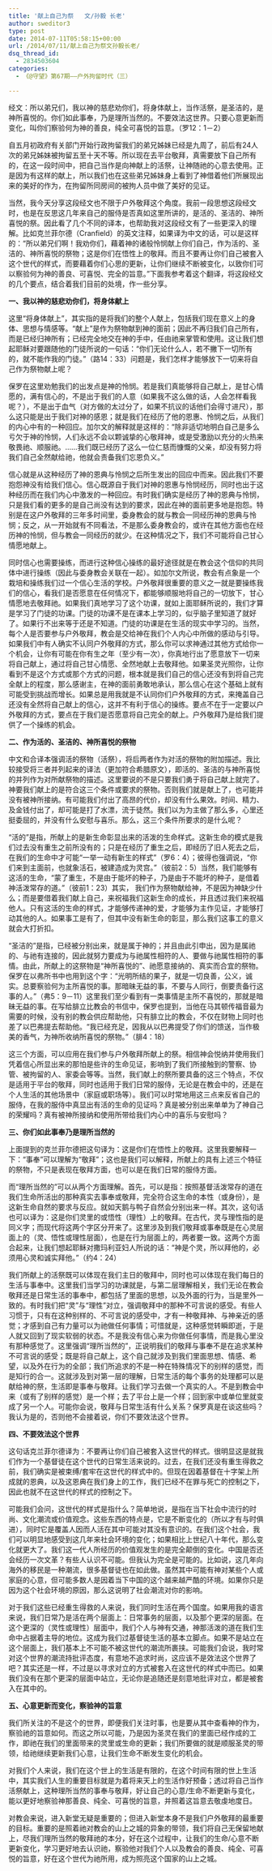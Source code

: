 ```yaml
---
title: '献上自己为祭   文/孙毅 长老'
author: sweditor3
type: post
date: 2014-07-11T05:58:15+00:00
url: /2014/07/11/献上自己为祭文孙毅长老/
dsq_thread_id:
  - 2834503604
categories:
  - 《@守望》第67期——户外拘留时代（三）

---
```

经文：所以弟兄们，我以神的慈悲劝你们，将身体献上，当作活祭，是圣洁的，是神所喜悦的。你们如此事奉，乃是理所当然的。不要效法这世界。只要心意更新而变化，叫你们察验何为神的善良，纯全可喜悦的旨意。（罗12：1－2）

自五月初政府有关部门开始行政拘留我们的弟兄姊妹已经是九周了，前后有24人次的弟兄姊妹被拘留五至十天不等。所以现在去平台敬拜，真需要放下自己所有的，在这一段时间中，把自己当作是向神献上的活祭，让神随祂的心意去使用。正是因为有这样的献上，所以我们也在这些弟兄姊妹身上看到了神借着他们所展现出来的美好的作为，在拘留所同房间的被拘人员中做了美好的见证。

当然，我今天分享这段经文也不限于户外敬拜这个角度。我前一段思想这段经文时，也是在反思这几年来自己的服侍是否真如这里所讲的，是活的、圣洁的、神所喜悦的祭。因此看了几个不同的译本，也帮助我对这段经文有了一些更深入的理解。比如克兰菲尔德（Cranfield）的英文注释，如果译为中文的话，可以是这样的：“所以弟兄们啊！我劝你们，藉着神的诸般怜悯献上你们自己，作为活的、圣洁的、神所喜悦的祭物；这是你们在悟性上的敬拜。而且不要再让你们自己被套入这个世代的样式，而要藉着你们心思的更新，让你们继续不断被变化，以致你们可以察验何为神的善良、可喜悦、完全的旨意。”下面我参考着这个翻译，将这段经文的几个要点，结合着我们目前的处境，作一些分享。

**一、我以神的慈悲劝你们，将身体献上**

这里“将身体献上”，其实指的是将我们的整个人献上，包括我们现在意义上的身体、思想与情感等。“献上”是作为祭物献到神的面前；因此不再归我们自己所有，而是已经归神所有；已经完全地交在神的手中，任由祂来掌管和使用。这让我们想起耶稣对要跟随他的门徒所说的一句话：“你们无论什么人，若不撇下一切所有的，就不能作我的门徒。”（路14：33）问题是，我们怎样才能够放下一切来将自己作为祭物献上呢？

保罗在这里劝勉我们的出发点是神的怜悯。若是我们真能够将自己献上，是甘心情愿的，满有信心的，不是出于我们的人意（如果我不这么做的话，人会怎样看我呢？），不是出于血气（对方做的太过分了，如果不抗议的话他们会得寸进尺），那么这只能是出于我们对神的感恩；就是我们在经历了他的恩惠、怜悯之后，从我们的内心中有的一种回应。加尔文的解释就是这样的：“除非适切地明白自己是多么亏欠于神的怜悯，人们永远不会以颗诚挚的心敬拜神，或是受激励以充分的火热来敬畏祂、顺服祂。……我们既已经历了这么一位仁慈而慷慨的父亲，却没有努力将我们自己全然献给祂，他就会责备我们忘恩负义。”

信心就是从这种经历了神的恩典与怜悯之后所生发出的回应中而来。因此我们不要抱怨神没有给我们信心。信心既源自于我们对神的恩惠与怜悯经历，同时也出于这种经历而在我们内心中激发的一种回应。有时我们确实是经历了神的恩典与怜悯，只是我们看的更多的是自己尚没有达到的要求，因此在神的面前更多地是抱怨。特别是在这户外敬拜的三年多时间里，委身教会的就与教会一同经历神的恩典与怜悯；反之，从一开始就有不同看法，不是那么委身教会的，或许在其他方面也在经历神的怜悯，但与教会一同经历的就少。在这种情况之下，我们不可能将自己甘心情愿地献上。

同时信心也需要操练，而进行这种信心操练的最好途径就是在教会这个信仰的共同体中进行操练（因此与委身教会关联在一起）。如加尔文所说，教会有点象是一个栽培和操练我们过一个信心生活的学校。户外敬拜很重要的意义之一就是要操练我们的信心，看我们是否愿意在任何情况下，都能够顺服地将自己的一切放下，甘心情愿地去敬拜祂。如果我们真地学习了这个功课，就如上面耶稣所说的，我们才算是学习了门徒的功课。门徒的功课不是在课本上学习的，似乎脑子里知道了就好了。如果行不出来等于还是不知道。门徒的功课是在生活的现实中学习的。当然，每个人是否要参与户外敬拜，教会是交给神在我们个人内心中所做的感动与引导。如果我们中有人确实不认同户外敬拜的方式，那么你可以求神通过其他方式给你一个机会，让你有可能在你有生之年（至少有一次），你真地行出了愿意放下一切来将自己献上，通过将自己甘心情愿、全然地献上去敬拜他。如果圣灵光照你，让你看到不是这个方式或那个方式的问题，根本就是我们自己的信心还没有到将自己完全献上的程度，那么感谢主，在神的面前勇敢地承认，那么信心在这个基础上就有可能受到挑战而增长。如果总是用我就是不认同你们户外敬拜的方式，来掩盖自己还没有全然将自己献上的信心，这并不有利于信心的操练。要点不在于一定要以户外敬拜的方式，要点在于我们是否愿意将自己完全的献上。户外敬拜乃是给我们提供了一个操练的机会。

**二、作为活的、圣洁的、神所喜悦的祭物**

中文和合译本强调活的祭物（活祭），将后两者作为对活的祭物的附加描述。我比较接受将三者并列起来的译法（更加符合希腊原文），即活的、圣洁的与神所喜悦的并列作为对所献祭物的描述。这里要说的不是只要我们勇于将自己献上就完了。神要我们献上的是符合这三个条件或要求的祭物。否则我们就是献上了，也可能并没有被神所接纳。有可能我们付出了高昂的代价，却没有什么果效。时间、精力、及金钱付出了，却可能是打了水漂，流于徒然。我们以为为主做了那么多，心里还挺委屈的，并没有什么安慰与喜乐。那么，这三个条件所要求的是什么呢？

“活的”是指，所献上的是新生命彰显出来的活泼的生命样式。这新生命的模式是我们过去没有重生之前所没有的；只是在经历了重生之后，即经历了旧人死去之后，在我们的生命中才可能“一举一动有新生的样式”（罗6：4）；彼得也强调说，“你们来到主面前，也就象活石，被建造成为灵宫。”（彼前2：5）当然，我们能够有这活的生命，“蒙了重生，不是由于能坏的种子，乃是由于不能坏的种子，是借着神活泼常存的道。”（彼前1：23）其实， 我们作为祭物献给神，不是因为神缺少什么；而是要借着我们献上自己，来祝福我们这新生命的成长，并且透过我们来祝福他人。只有这活的生命的样式，才能够传递神的爱，才能够为主作见证，才能够打动其他的人。如果事工是有了，但其中没有新生命的彰显，那么我们这事工的意义就会大打折扣。

“圣洁的”是指，已经被分别出来，就是属于神的；并且由此引申出，因为是属祂的、与祂有连接的，因此就努力要成为与祂属性相符的人、要做与祂属性相符的事情。由此，所献上的这祭物是“神所喜悦的”、祂愿意接纳的、真实而合宜的祭物。保罗在以弗所书中也用到这个字：“光明所结的果子，就是一切良善，公义，诚实。总要察验何为主所喜悦的事。那暗昧无益的事，不要与人同行，倒要责备行这事的人。”（弗5：9－11）这里我们至少看到有一类事情是主所不喜悦的，那就是暗昧无益的事。在写给腓立比教会的书信中，保罗也提到，当他在马其顿传福音最为需要的时候，没有别的教会供应帮助他，只有腓立比的教会，不仅在财物上同时也差了以巴弗提去帮助他。“我已经充足，因我从以巴弗提受了你们的馈送，当作极美的香气，为神所收纳所喜悦的祭物。”（腓4：18）

这三个方面，可以应用在我们参与户外敬拜所献上的祭。相信神会悦纳并使用我们凭着信心所显出来的那怕是些许的生命见证，影响到了我们所接触到的警察、协管、被拘留的人、家委会等等。当然，我们献上的祭所要具备的这三个特点，不仅是适用于平台的敬拜，同时也适用于我们日常的服侍，无论是在教会中的，还是在个人生活的其他场景中（家庭或职场等）。我们可以时常地用这三点来反省自己的服侍，在我的服侍中真显出有活的生命的见证吗？真是被分别出来单单为了神自己的荣耀吗？真有被神所接纳和使用所带给我们内心中的喜乐与安慰吗？

**三、你们如此事奉乃是理所当然的**

上面提到的克兰菲尔德把这句译为：这是你们在悟性上的敬拜。这里我要解释一下：“事奉”可以理解为“敬拜”；这也是我们可以解释，所献上的具有上述三个特征的祭物，不只是表现在敬拜方面，也可以是在我们日常的服侍方面。

而“理所当然的”可以从两个方面理解。首先，可以是指：按照基督活泼常存的道在我们生命所活出的那种真实去事奉或敬拜，完全符合这生命的本性（或身份），是这新生命自然的要求与反应。就如天鹅与鸭子自然会分别出来一样。其次，这句话也可以译为：这是你们灵里的或悟性（理性）上的敬拜。在古代，灵与理性指的是同义字；而现代将这两个字区分开来了。这里涉及到我们敬拜或事奉既是在心灵层面上的（灵、悟性或理性层面），也是在行为层面上的，两者要一致。这两个方面合起来，让我们想起耶稣对撒玛利亚妇人所说的话：“神是个灵，所以拜他的，必须用心灵和诚实拜他。”（约4：24）

我们所献上的活祭既可以体现在我们主日的敬拜中，同时也可以体现在我们每日的生活与事奉中。这里我们当学习的功课就是，与第二层理解相关，我们无论在教会敬拜还是日常生活的事奉中，都包括了里面的思想，以及外面的行为，当是里外一致的。有时我们把“灵”与“理性”对立，强调敬拜中的那种不可言说的感受。有些人习惯于，只有在这种别样的、不可言说的感受中，才有一种敬拜神、与神亲近的感觉；才感到自己有力量可以为祂做任何事情；可惜就是，这种感觉转瞬即逝，于是人就又回到了现实软弱的状态。不是我没有信心来为你做任何事情，而是我心里没有那种感觉了。这里强调“理所当然的”，正说明我们的敬拜与事奉不是在追求某种不可言说的感受；既是将自己献上，这个自己就涉及到我们里面思想、情感、希望，以及外在行为的全部；我们所追求的不是一种在特殊情况下的别样的感觉，而是知行的合一。这就涉及到对第一层的理解，日常生活的每个事务的处理都可以是献给神的祭，生活即是事奉与敬拜。让我们学习去做一个真实的人。不是到教会中来（或有了别样的感觉）是一个样；去了平台上是一个样；回到家中或单位里就变成了另一个人。可能你会说，敬拜与日常生活有什么关系？保罗真是在谈这些吗？我认为是的，否则他不会接着说，你们不要效法这个世界。

**四、不要效法这个世界**

这句话克兰菲尔德译为：不要再让你们自己被套入这世代的样式。很明显这是就我们作为一个基督徒在这个世代的日常生活来说的。过去，在我们还没有重生得救之前，我们确实是被束缚/套牢在这世代的样式中的。但现在因着基督在十字架上所成就的恩典，以及这恩典在我们身上的工作，我们已经不在罪与死亡的控制之下，因此也就不在这世代的样式的控制之下。

可能我们会问，这世代的样式是指什么？简单地说，是指在当下社会中流行的时尚、文化潮流或价值观念。这些东西的特点是，它是不断变化的（所以才有与时俱进），同时它是覆盖人因而人活在其中可能对其没有意识的。在我们这个社会，我们可以明显地感受到这几年来社会环境的变化；如果相比上世纪八十年代，那么变化就更大了。我们这一代人所经历的价值观发生的是完全颠倒的变化。中国是否还会经历一次文革？有些人认识不可能。但我认为完全是可能的。比如说，这几年向海外的移民是一种潮流，很多基督徒也在如此做。虽然其中可能有神对某些个人或家庭的心意，但可能多数人是因着当下中国的这个越来越严酷的环境。如果你只是因为这个社会环境的原因，那么这说明了社会潮流对你的影响。

对于我们这些已经重生得救的人来说，我们同时生活在两个国度。如果用我的语言来说，我们日常乃是活在两个层面上：日常事务的层面，以及那个更深的层面。在这个更深的（灵性或理性）层面中，我们个人与神有交通，神那活泼的道在我们生命中占据着主导的地位。这成为我们过基督徒生活的基本立脚点。如果不是站立在这个层面上，我们基本上不可能不被这世代的潮流所裹挟。可能我们会说，我时常对这个世界的潮流持批评态度，有意地不追求时尚，这应该不是效法这个世界了吧？其实还是一样，不过是以寻求对立的方式被套入在这世代的样式中而已。如果我们没有在那个更深的层面中站立，无论你是追随还是刻意地批评对立，都是被套入在其中的。

**五、心意更新而变化，察验神的旨意**

我们所关注的不是这个的世界，即便我们关注时事，也是要从其中查看神的作为，察验祂的旨意如何。而这之所以可能，乃是因为圣灵在我们的里面已经作成的工作，即祂在我们的里面带来的灵里或生命的更新；我们所要做的就是顺服圣灵的带领，给祂继续更新我们心意，让我们生命不断发生变化的机会。

对我们个人来说，我们在这个世上的生活是有限的，在这个时间有限的世上生活中，其实我们人生的重要目标就是为着将来天上的生活作好预备；透过将自己当作活祭献上，这种理所当然的事奉与敬拜，好让自己的心意/生命不断更新与变化，能以更好地察验神那善良、纯全、可喜悦的旨意，并照着这旨意去敬虔地度日。

对教会来说，进入新堂无疑是重要的；但进入新堂本身不是我们户外敬拜的最重要的目标。重要的是照着祂对教会的山上之城的异象的带领，我们将自己无保留地献上，尽我们理所当然的敬拜祂的本分，好在这个过程中，让我们的生命/心意不断更新变化，学习更好地去认识祂，察验他对我们个人以及教会的善良、纯全、可喜悦的旨意，好在这个世代为祂所用，成为照亮这个国家的山上之城。